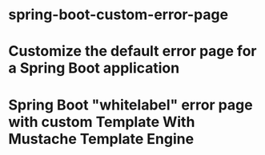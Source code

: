 # spring-boot-custom-error-page
# Customize the default error page for a Spring Boot application

# Spring Boot "whitelabel" error page with custom Template With Mustache Template Engine
